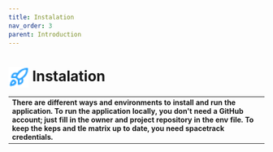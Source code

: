 ```yaml
---
title: Instalation
nav_order: 3
parent: Introduction
---
```

# <img style="vertical-align:middle; width: 40px; height:40px;" src="https://raw.githubusercontent.com/bxyteam/satellite-test/refs/heads/main/docs/images/rocket.png"> Instalation

<table>
  <tr>
    <td style="font-weight:bold;">
       There are different ways and environments to install and run the application. To run the application locally, you don't need a GitHub account; just fill in the owner and project repository in the env file. To keep the keps and tle matrix up to date, you need spacetrack credentials.
    </td>
  </tr>
</table> 
